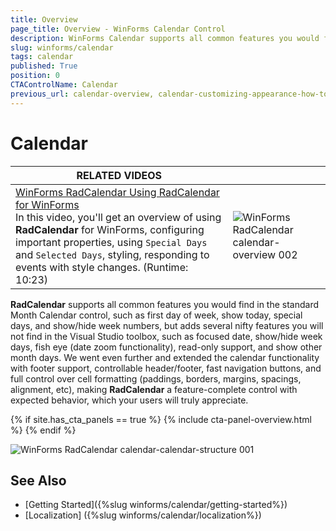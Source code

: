 ```yaml
---
title: Overview
page_title: Overview - WinForms Calendar Control
description: WinForms Calendar supports all common features you would find in the standard Month Calendar control.
slug: winforms/calendar
tags: calendar
published: True
position: 0
CTAControlName: Calendar
previous_url: calendar-overview, calendar-customizing-appearance-how-to-hiding-weekends, calendar-customizing-behavior-customizing-dates
---
```


# Calendar

| RELATED VIDEOS |  |
| ------ | ------ |
|[WinForms RadCalendar Using RadCalendar for WinForms](http://tv.telerik.com/watch/winforms/radcalendar/using-radcalendar-for-winforms)<br>In this video, you'll get an overview of using __RadCalendar__ for WinForms, configuring important properties, using `Special Days` and `Selected Days`, styling, responding to events with style changes. (Runtime: 10:23)|![WinForms RadCalendar calendar-overview 002](images/calendar-overview002.png)|

__RadCalendar__ supports all common features you would find in the standard Month Calendar control, such as first day of week, show today, special days, and show/hide week numbers, but adds several nifty features you will not find in the Visual Studio toolbox, such as focused date, show/hide week days, fish eye (date zoom functionality), read-only support, and show other month days. We went even further and extended the calendar functionality with footer support, controllable header/footer, fast navigation buttons, and full control over cell formatting (paddings, borders, margins, spacings, alignment, etc), making __RadCalendar__ a feature-complete control with expected behavior, which your users will truly appreciate.

{% if site.has_cta_panels == true %}
{% include cta-panel-overview.html %}
{% endif %}

![WinForms RadCalendar calendar-calendar-structure 001](images/calendar-overview001.png)

## See Also

* [Getting Started]({%slug winforms/calendar/getting-started%})
* [Localization] ({%slug winforms/calendar/localization%})
